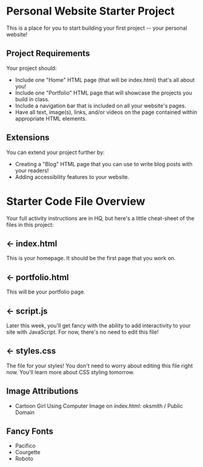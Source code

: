 # Personal Website Starter Project

This is a place for you to start building your first project -- your personal website!

## Project Requirements
Your project should:
- Include one "Home" HTML page (that will be index.html) that's all about you!
- Include one "Portfolio" HTML page that will showcase the projects you build in class.
- Include a navigation bar that is included on all your website's pages.
- Have all text, image(s), links, and/or videos on the page contained within appropriate HTML elements.

## Extensions
You can extend your project further by:
- Creating a "Blog" HTML page that you can use to write blog posts with your readers!
- Adding accessibility features to your website.

# Starter Code File Overview

Your full activity instructions are in HQ, but here's a little cheat-sheet of the files in this project:

## ← index.html

This is your homepage. It should be the first page that you work on.

## ← portfolio.html
This will be your portfolio page.  

## ← script.js

Later this week, you'll get fancy with the ability to add interactivity to your site with JavaScript. For now, there's no need to edit this file!

## ← styles.css

The file for your styles! You don't need to worry about editing this file right now. You'll learn more about CSS styling tomorrow. 

## Image Attributions
- Cartoon Girl Using Computer Image on index.html: oksmith / Public Domain

## Fancy Fonts
- Pacifico
- Courgette
- Roboto